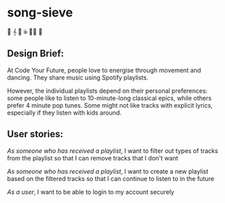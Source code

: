 # song-sieve 

🎵 𝄞 🎸 𝄫 🎷🎶 🎻

## Design Brief:
At Code Your Future, people love to energise through movement and dancing. They share music using Spotify playlists.

However, the individual playlists depend on their personal preferences: some people like to listen to 10-minute-long classical epics, while others prefer 4 minute pop tunes. Some might not like tracks with explicit lyrics, especially if they listen with kids around.

## User stories:

*As someone who has received a playlist*, I want to filter out types of tracks from the playlist so that I can remove tracks that I don't want

*As someone who has received a playlist*, I want to create a new playlist based on the filtered tracks so that I can continue to listen to in the future

*As a user*, I want to be able to login to my account securely